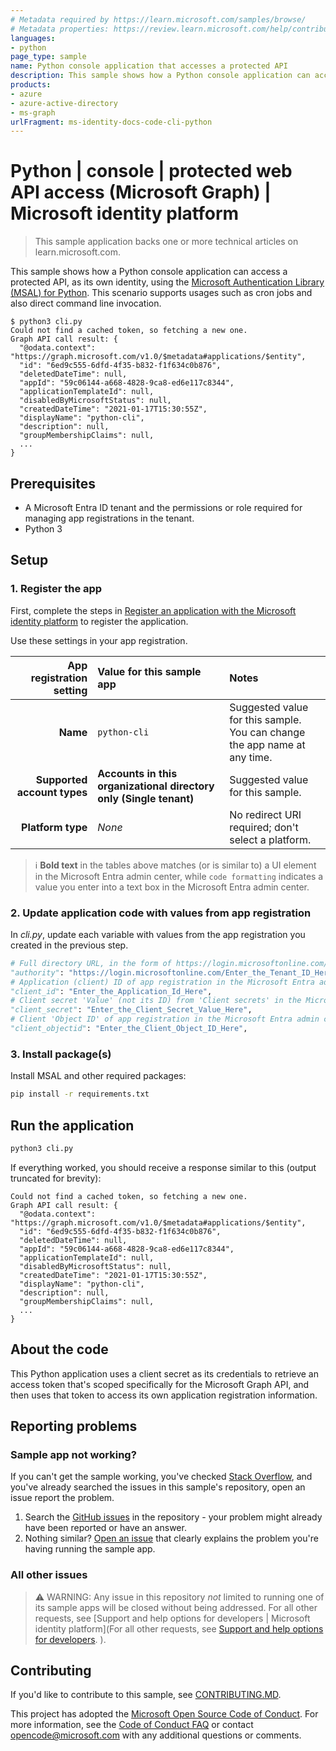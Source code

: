 ```yaml
---
# Metadata required by https://learn.microsoft.com/samples/browse/
# Metadata properties: https://review.learn.microsoft.com/help/contribute/samples/process/onboarding?branch=main#add-metadata-to-readme
languages:
- python
page_type: sample
name: Python console application that accesses a protected API
description: This sample shows how a Python console application can access a protected API, as its own identity, using the Microsoft Authentication Library (MSAL) for Python
products:
- azure
- azure-active-directory
- ms-graph
urlFragment: ms-identity-docs-code-cli-python
---
```


<!-- SAMPLE ID: DOCS-CODE-012 -->
# Python | console | protected web API access (Microsoft Graph) | Microsoft identity platform

<!-- Build badges here
![Build passing.](https://img.shields.io/badge/build-passing-brightgreen.svg) ![Code coverage.](https://img.shields.io/badge/coverage-100%25-brightgreen.svg) ![License.](https://img.shields.io/badge/license-MIT-green.svg)
-->

> This sample application backs one or more technical articles on learn.microsoft.com.

This sample shows how a Python console application can access a protected API, as its own identity, using the [Microsoft Authentication Library (MSAL) for Python](https://github.com/AzureAD/microsoft-authentication-library-for-python). This scenario supports usages such as cron jobs and also direct command line invocation.

```console
$ python3 cli.py
Could not find a cached token, so fetching a new one.
Graph API call result: {
  "@odata.context": "https://graph.microsoft.com/v1.0/$metadata#applications/$entity",
  "id": "6ed9c555-6dfd-4f35-b832-f1f634c0b876",
  "deletedDateTime": null,
  "appId": "59c06144-a668-4828-9ca8-ed6e117c8344",
  "applicationTemplateId": null,
  "disabledByMicrosoftStatus": null,
  "createdDateTime": "2021-01-17T15:30:55Z",
  "displayName": "python-cli",
  "description": null,
  "groupMembershipClaims": null,
  ...
}
```

## Prerequisites

- A Microsoft Entra ID tenant and the permissions or role required for managing app registrations in the tenant.
- Python 3

## Setup

### 1. Register the app

First, complete the steps in [Register an application with the Microsoft identity platform](https://learn.microsoft.com/azure/active-directory/develop/quickstart-register-app) to register the application.

Use these settings in your app registration.

| App registration <br/> setting   | Value for this sample app                                          | Notes                                                                            |
|--------------------------------:|:-------------------------------------------------------------------|:---------------------------------------------------------------------------------|
| **Name**                         | `python-cli`                                                       | Suggested value for this sample. <br/> You can change the app name at any time.  |
| **Supported account types**      | **Accounts in this organizational directory only (Single tenant)** | Suggested value for this sample.                                                 |
| **Platform type**                | _None_                                                             | No redirect URI required; don't select a platform.                               |

> :information_source: **Bold text** in the tables above matches (or is similar to) a UI element in the Microsoft Entra admin center, while `code formatting` indicates a value you enter into a text box in the Microsoft Entra admin center.

### 2. Update application code with values from app registration

In _cli.py_, update each variable with values from the app registration you created in the previous step.

```python
# Full directory URL, in the form of https://login.microsoftonline.com/<tenant_id>
"authority": "https://login.microsoftonline.com/Enter_the_Tenant_ID_Here",
# Application (client) ID of app registration in the Microsoft Entra admin center - this value is a GUID
"client_id": "Enter_the_Application_Id_Here",
# Client secret 'Value' (not its ID) from 'Client secrets' in the Microsoft Entra admin center
"client_secret": "Enter_the_Client_Secret_Value_Here",
# Client 'Object ID' of app registration in the Microsoft Entra admin center - this value is a GUID
"client_objectid": "Enter_the_Client_Object_ID_Here",
```

### 3. Install package(s)

Install MSAL and other required packages:

```bash
pip install -r requirements.txt
```

## Run the application

```bash
python3 cli.py
```

If everything worked, you should receive a response similar to this (output truncated for brevity):

```console
Could not find a cached token, so fetching a new one.
Graph API call result: {
  "@odata.context": "https://graph.microsoft.com/v1.0/$metadata#applications/$entity",
  "id": "6ed9c555-6dfd-4f35-b832-f1f634c0b876",
  "deletedDateTime": null,
  "appId": "59c06144-a668-4828-9ca8-ed6e117c8344",
  "applicationTemplateId": null,
  "disabledByMicrosoftStatus": null,
  "createdDateTime": "2021-01-17T15:30:55Z",
  "displayName": "python-cli",
  "description": null,
  "groupMembershipClaims": null,
  ...
}
```

## About the code

This Python application uses a client secret as its credentials to retrieve an access token that's scoped specifically for the Microsoft Graph API, and then uses that token to access its own application registration information.

## Reporting problems

### Sample app not working?

If you can't get the sample working, you've checked [Stack Overflow](http://stackoverflow.com/questions/tagged/msal), and you've already searched the issues in this sample's repository, open an issue report the problem.

1. Search the [GitHub issues](../../issues) in the repository - your problem might already have been reported or have an answer.
1. Nothing similar? [Open an issue](../../issues/new) that clearly explains the problem you're having running the sample app.

### All other issues

> :warning: WARNING: Any issue in this repository _not_ limited to running one of its sample apps will be closed without being addressed.
For all other requests, see [Support and help options for developers | Microsoft identity platform](For all other requests, see [Support and help options for developers](https://learn.microsoft.com/en-us/azure/active-directory/develop/developer-support-help-options).
).

## Contributing

If you'd like to contribute to this sample, see [CONTRIBUTING.MD](/CONTRIBUTING.md).

This project has adopted the [Microsoft Open Source Code of Conduct](https://opensource.microsoft.com/codeofconduct/). For more information, see the [Code of Conduct FAQ](https://opensource.microsoft.com/codeofconduct/faq/) or contact [opencode@microsoft.com](mailto:opencode@microsoft.com) with any additional questions or comments.
